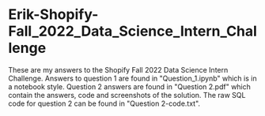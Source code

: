 # Erik-Shopify-Fall_2022_Data_Science_Intern_Challenge

These are my answers to the Shopify Fall 2022 Data Science Intern Challenge. Answers to question 1 are found in "Question_1.ipynb" which is in a notebook style. Question 2 answers are found in "Question 2.pdf" which contain the answers, code and screenshots of the solution. The raw SQL code for question 2 can be found in "Question 2-code.txt".
